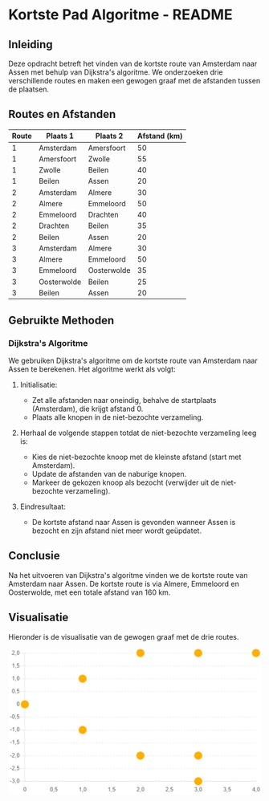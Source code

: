 # Kortste Pad Algoritme - README

## Inleiding
Deze opdracht betreft het vinden van de kortste route van Amsterdam naar Assen met behulp van Dijkstra's algoritme. We onderzoeken drie verschillende routes en maken een gewogen graaf met de afstanden tussen de plaatsen.

## Routes en Afstanden

| Route | Plaats 1       | Plaats 2       | Afstand (km) |
|-------|----------------|----------------|--------------|
| 1     | Amsterdam      | Amersfoort     | 50           |
| 1     | Amersfoort     | Zwolle         | 55           |
| 1     | Zwolle         | Beilen         | 40           |
| 1     | Beilen         | Assen          | 20           |
| 2     | Amsterdam      | Almere         | 30           |
| 2     | Almere         | Emmeloord      | 50           |
| 2     | Emmeloord      | Drachten       | 40           |
| 2     | Drachten       | Beilen         | 35           |
| 2     | Beilen         | Assen          | 20           |
| 3     | Amsterdam      | Almere         | 30           |
| 3     | Almere         | Emmeloord      | 50           |
| 3     | Emmeloord      | Oosterwolde    | 35           |
| 3     | Oosterwolde    | Beilen         | 25           |
| 3     | Beilen         | Assen          | 20           |

## Gebruikte Methoden

### Dijkstra's Algoritme
We gebruiken Dijkstra's algoritme om de kortste route van Amsterdam naar Assen te berekenen. Het algoritme werkt als volgt:

1. Initialisatie:
   - Zet alle afstanden naar oneindig, behalve de startplaats (Amsterdam), die krijgt afstand 0.
   - Plaats alle knopen in de niet-bezochte verzameling.

2. Herhaal de volgende stappen totdat de niet-bezochte verzameling leeg is:
   - Kies de niet-bezochte knoop met de kleinste afstand (start met Amsterdam).
   - Update de afstanden van de naburige knopen.
   - Markeer de gekozen knoop als bezocht (verwijder uit de niet-bezochte verzameling).

3. Eindresultaat:
   - De kortste afstand naar Assen is gevonden wanneer Assen is bezocht en zijn afstand niet meer wordt geüpdatet.

## Conclusie
Na het uitvoeren van Dijkstra's algoritme vinden we de kortste route van Amsterdam naar Assen. De kortste route is via Almere, Emmeloord en Oosterwolde, met een totale afstand van 160 km.

## Visualisatie
Hieronder is de visualisatie van de gewogen graaf met de drie routes.

![Gewogen Graaf](./weighted_graph.png)
